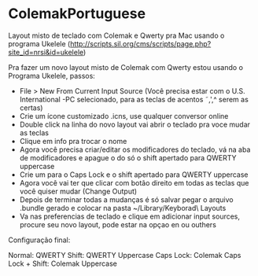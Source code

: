 # ColemakPortuguese
Layout misto de teclado com Colemak e Qwerty pra Mac usando o programa Ukelele (http://scripts.sil.org/cms/scripts/page.php?site_id=nrsi&id=ukelele)

Pra fazer um novo layout misto de Colemak com Qwerty estou usando o Programa Ukelele, passos:

- File > New From Current Input Source (Você precisa estar com o U.S. International -PC selecionado, para as teclas de acentos ˜,',^ serem as certas)
- Crie um ícone customizado .icns, use qualquer conversor online
- Double click  na linha do novo layout vai abrir o teclado pra voce mudar as teclas
- Clique em info pra trocar o nome
- Agora você precisa criar/editar os modificadores do teclado, vá na aba de modificadores e apague o do só o shift apertado para QWERTY uppercase
- Crie um para o Caps Lock e o shift apertado  para QWERTY uppercase
- Agora você vai ter que clicar com botão direito em todas as teclas que você quiser mudar (Change Output)
- Depois de terminar todas a mudanças é só salvar pegar o arquivo .bundle gerado e colocar na pasta ~/Library/Keyborad\ Layouts
- Va nas preferencias de teclado e clique em adicionar input sources, procure seu novo layout, pode estar na opçao en ou outhers

Configuração final:

Normal: QWERTY
Shift: QWERTY Uppercase
Caps Lock: Colemak
Caps Lock + Shift: Colemak Uppercase

